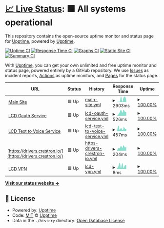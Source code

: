 # [📈 Live Status](https://upptime.github.io/upptime): <!--live status--> **🟩 All systems operational**

This repository contains the open-source uptime monitor and status page for [Upptime](https://upptime.js.org), powered by [Upptime](https://github.com/upptime/upptime).

[![Uptime CI](https://github.com/lightingcontrol/LCD_Uptime/workflows/Uptime%20CI/badge.svg)](https://github.com/lightingcontrol/LCD_Uptime/actions?query=workflow%3A%22Uptime+CI%22)
[![Response Time CI](https://github.com/lightingcontrol/LCD_Uptime/workflows/Response%20Time%20CI/badge.svg)](https://github.com/lightingcontrol/LCD_Uptime/actions?query=workflow%3A%22Response+Time+CI%22)
[![Graphs CI](https://github.com/lightingcontrol/LCD_Uptime/workflows/Graphs%20CI/badge.svg)](https://github.com/lightingcontrol/LCD_Uptime/actions?query=workflow%3A%22Graphs+CI%22)
[![Static Site CI](https://github.com/lightingcontrol/LCD_Uptime/workflows/Static%20Site%20CI/badge.svg)](https://github.com/lightingcontrol/LCD_Uptime/actions?query=workflow%3A%22Static+Site+CI%22)
[![Summary CI](https://github.com/lightingcontrol/LCD_Uptime/workflows/Summary%20CI/badge.svg)](https://github.com/lightingcontrol/LCD_Uptime/actions?query=workflow%3A%22Summary+CI%22)

With [Upptime](https://upptime.js.org), you can get your own unlimited and free uptime monitor and status page, powered entirely by a GitHub repository. We use [Issues](https://github.com/upptime/upptime/issues) as incident reports, [Actions](https://github.com/lightingcontrol/LCD_Uptime/actions) as uptime monitors, and [Pages](https://upptime.github.io/upptime) for the status page.

<!--start: status pages-->
<!-- This summary is generated by Upptime (https://github.com/upptime/upptime) -->
<!-- Do not edit this manually, your changes will be overwritten -->
<!-- prettier-ignore -->
| URL | Status | History | Response Time | Uptime |
| --- | ------ | ------- | ------------- | ------ |
| <img alt="" src="https://icons.duckduckgo.com/ip3/www.lightingcontrol.co.uk.ico" height="13"> [Main Site](https://www.lightingcontrol.co.uk) | 🟩 Up | [main-site.yml](https://github.com/LightingControl/LCD_Uptime/commits/HEAD/history/main-site.yml) | <details><summary><img alt="Response time graph" src="./graphs/main-site/response-time-week.png" height="20"> 2903ms</summary><br><a href="https://Lightingcontrol.github.io/LCD_Uptime/history/main-site"><img alt="Response time 937" src="https://img.shields.io/endpoint?url=https%3A%2F%2Fraw.githubusercontent.com%2FLightingControl%2FLCD_Uptime%2FHEAD%2Fapi%2Fmain-site%2Fresponse-time.json"></a><br><a href="https://Lightingcontrol.github.io/LCD_Uptime/history/main-site"><img alt="24-hour response time 1960" src="https://img.shields.io/endpoint?url=https%3A%2F%2Fraw.githubusercontent.com%2FLightingControl%2FLCD_Uptime%2FHEAD%2Fapi%2Fmain-site%2Fresponse-time-day.json"></a><br><a href="https://Lightingcontrol.github.io/LCD_Uptime/history/main-site"><img alt="7-day response time 2903" src="https://img.shields.io/endpoint?url=https%3A%2F%2Fraw.githubusercontent.com%2FLightingControl%2FLCD_Uptime%2FHEAD%2Fapi%2Fmain-site%2Fresponse-time-week.json"></a><br><a href="https://Lightingcontrol.github.io/LCD_Uptime/history/main-site"><img alt="30-day response time 1004" src="https://img.shields.io/endpoint?url=https%3A%2F%2Fraw.githubusercontent.com%2FLightingControl%2FLCD_Uptime%2FHEAD%2Fapi%2Fmain-site%2Fresponse-time-month.json"></a><br><a href="https://Lightingcontrol.github.io/LCD_Uptime/history/main-site"><img alt="1-year response time 937" src="https://img.shields.io/endpoint?url=https%3A%2F%2Fraw.githubusercontent.com%2FLightingControl%2FLCD_Uptime%2FHEAD%2Fapi%2Fmain-site%2Fresponse-time-year.json"></a></details> | <details><summary><a href="https://Lightingcontrol.github.io/LCD_Uptime/history/main-site">100.00%</a></summary><a href="https://Lightingcontrol.github.io/LCD_Uptime/history/main-site"><img alt="All-time uptime 100.00%" src="https://img.shields.io/endpoint?url=https%3A%2F%2Fraw.githubusercontent.com%2FLightingControl%2FLCD_Uptime%2FHEAD%2Fapi%2Fmain-site%2Fuptime.json"></a><br><a href="https://Lightingcontrol.github.io/LCD_Uptime/history/main-site"><img alt="24-hour uptime 100.00%" src="https://img.shields.io/endpoint?url=https%3A%2F%2Fraw.githubusercontent.com%2FLightingControl%2FLCD_Uptime%2FHEAD%2Fapi%2Fmain-site%2Fuptime-day.json"></a><br><a href="https://Lightingcontrol.github.io/LCD_Uptime/history/main-site"><img alt="7-day uptime 100.00%" src="https://img.shields.io/endpoint?url=https%3A%2F%2Fraw.githubusercontent.com%2FLightingControl%2FLCD_Uptime%2FHEAD%2Fapi%2Fmain-site%2Fuptime-week.json"></a><br><a href="https://Lightingcontrol.github.io/LCD_Uptime/history/main-site"><img alt="30-day uptime 100.00%" src="https://img.shields.io/endpoint?url=https%3A%2F%2Fraw.githubusercontent.com%2FLightingControl%2FLCD_Uptime%2FHEAD%2Fapi%2Fmain-site%2Fuptime-month.json"></a><br><a href="https://Lightingcontrol.github.io/LCD_Uptime/history/main-site"><img alt="1-year uptime 100.00%" src="https://img.shields.io/endpoint?url=https%3A%2F%2Fraw.githubusercontent.com%2FLightingControl%2FLCD_Uptime%2FHEAD%2Fapi%2Fmain-site%2Fuptime-year.json"></a></details>
| <img alt="" src="https://icons.duckduckgo.com/ip3/oauth.lightingcontrol.co.uk.ico" height="13"> [LCD Oauth Service](https://oauth.lightingcontrol.co.uk) | 🟩 Up | [lcd-oauth-service.yml](https://github.com/LightingControl/LCD_Uptime/commits/HEAD/history/lcd-oauth-service.yml) | <details><summary><img alt="Response time graph" src="./graphs/lcd-oauth-service/response-time-week.png" height="20"> 526ms</summary><br><a href="https://Lightingcontrol.github.io/LCD_Uptime/history/lcd-oauth-service"><img alt="Response time 494" src="https://img.shields.io/endpoint?url=https%3A%2F%2Fraw.githubusercontent.com%2FLightingControl%2FLCD_Uptime%2FHEAD%2Fapi%2Flcd-oauth-service%2Fresponse-time.json"></a><br><a href="https://Lightingcontrol.github.io/LCD_Uptime/history/lcd-oauth-service"><img alt="24-hour response time 774" src="https://img.shields.io/endpoint?url=https%3A%2F%2Fraw.githubusercontent.com%2FLightingControl%2FLCD_Uptime%2FHEAD%2Fapi%2Flcd-oauth-service%2Fresponse-time-day.json"></a><br><a href="https://Lightingcontrol.github.io/LCD_Uptime/history/lcd-oauth-service"><img alt="7-day response time 526" src="https://img.shields.io/endpoint?url=https%3A%2F%2Fraw.githubusercontent.com%2FLightingControl%2FLCD_Uptime%2FHEAD%2Fapi%2Flcd-oauth-service%2Fresponse-time-week.json"></a><br><a href="https://Lightingcontrol.github.io/LCD_Uptime/history/lcd-oauth-service"><img alt="30-day response time 500" src="https://img.shields.io/endpoint?url=https%3A%2F%2Fraw.githubusercontent.com%2FLightingControl%2FLCD_Uptime%2FHEAD%2Fapi%2Flcd-oauth-service%2Fresponse-time-month.json"></a><br><a href="https://Lightingcontrol.github.io/LCD_Uptime/history/lcd-oauth-service"><img alt="1-year response time 494" src="https://img.shields.io/endpoint?url=https%3A%2F%2Fraw.githubusercontent.com%2FLightingControl%2FLCD_Uptime%2FHEAD%2Fapi%2Flcd-oauth-service%2Fresponse-time-year.json"></a></details> | <details><summary><a href="https://Lightingcontrol.github.io/LCD_Uptime/history/lcd-oauth-service">100.00%</a></summary><a href="https://Lightingcontrol.github.io/LCD_Uptime/history/lcd-oauth-service"><img alt="All-time uptime 100.00%" src="https://img.shields.io/endpoint?url=https%3A%2F%2Fraw.githubusercontent.com%2FLightingControl%2FLCD_Uptime%2FHEAD%2Fapi%2Flcd-oauth-service%2Fuptime.json"></a><br><a href="https://Lightingcontrol.github.io/LCD_Uptime/history/lcd-oauth-service"><img alt="24-hour uptime 100.00%" src="https://img.shields.io/endpoint?url=https%3A%2F%2Fraw.githubusercontent.com%2FLightingControl%2FLCD_Uptime%2FHEAD%2Fapi%2Flcd-oauth-service%2Fuptime-day.json"></a><br><a href="https://Lightingcontrol.github.io/LCD_Uptime/history/lcd-oauth-service"><img alt="7-day uptime 100.00%" src="https://img.shields.io/endpoint?url=https%3A%2F%2Fraw.githubusercontent.com%2FLightingControl%2FLCD_Uptime%2FHEAD%2Fapi%2Flcd-oauth-service%2Fuptime-week.json"></a><br><a href="https://Lightingcontrol.github.io/LCD_Uptime/history/lcd-oauth-service"><img alt="30-day uptime 100.00%" src="https://img.shields.io/endpoint?url=https%3A%2F%2Fraw.githubusercontent.com%2FLightingControl%2FLCD_Uptime%2FHEAD%2Fapi%2Flcd-oauth-service%2Fuptime-month.json"></a><br><a href="https://Lightingcontrol.github.io/LCD_Uptime/history/lcd-oauth-service"><img alt="1-year uptime 100.00%" src="https://img.shields.io/endpoint?url=https%3A%2F%2Fraw.githubusercontent.com%2FLightingControl%2FLCD_Uptime%2FHEAD%2Fapi%2Flcd-oauth-service%2Fuptime-year.json"></a></details>
| <img alt="" src="https://icons.duckduckgo.com/ip3/chimes.lightingcontrol.co.uk.ico" height="13"> [LCD Text to Voice Service](https://chimes.lightingcontrol.co.uk) | 🟩 Up | [lcd-text-to-voice-service.yml](https://github.com/LightingControl/LCD_Uptime/commits/HEAD/history/lcd-text-to-voice-service.yml) | <details><summary><img alt="Response time graph" src="./graphs/lcd-text-to-voice-service/response-time-week.png" height="20"> 457ms</summary><br><a href="https://Lightingcontrol.github.io/LCD_Uptime/history/lcd-text-to-voice-service"><img alt="Response time 630" src="https://img.shields.io/endpoint?url=https%3A%2F%2Fraw.githubusercontent.com%2FLightingControl%2FLCD_Uptime%2FHEAD%2Fapi%2Flcd-text-to-voice-service%2Fresponse-time.json"></a><br><a href="https://Lightingcontrol.github.io/LCD_Uptime/history/lcd-text-to-voice-service"><img alt="24-hour response time 483" src="https://img.shields.io/endpoint?url=https%3A%2F%2Fraw.githubusercontent.com%2FLightingControl%2FLCD_Uptime%2FHEAD%2Fapi%2Flcd-text-to-voice-service%2Fresponse-time-day.json"></a><br><a href="https://Lightingcontrol.github.io/LCD_Uptime/history/lcd-text-to-voice-service"><img alt="7-day response time 457" src="https://img.shields.io/endpoint?url=https%3A%2F%2Fraw.githubusercontent.com%2FLightingControl%2FLCD_Uptime%2FHEAD%2Fapi%2Flcd-text-to-voice-service%2Fresponse-time-week.json"></a><br><a href="https://Lightingcontrol.github.io/LCD_Uptime/history/lcd-text-to-voice-service"><img alt="30-day response time 409" src="https://img.shields.io/endpoint?url=https%3A%2F%2Fraw.githubusercontent.com%2FLightingControl%2FLCD_Uptime%2FHEAD%2Fapi%2Flcd-text-to-voice-service%2Fresponse-time-month.json"></a><br><a href="https://Lightingcontrol.github.io/LCD_Uptime/history/lcd-text-to-voice-service"><img alt="1-year response time 630" src="https://img.shields.io/endpoint?url=https%3A%2F%2Fraw.githubusercontent.com%2FLightingControl%2FLCD_Uptime%2FHEAD%2Fapi%2Flcd-text-to-voice-service%2Fresponse-time-year.json"></a></details> | <details><summary><a href="https://Lightingcontrol.github.io/LCD_Uptime/history/lcd-text-to-voice-service">100.00%</a></summary><a href="https://Lightingcontrol.github.io/LCD_Uptime/history/lcd-text-to-voice-service"><img alt="All-time uptime 100.00%" src="https://img.shields.io/endpoint?url=https%3A%2F%2Fraw.githubusercontent.com%2FLightingControl%2FLCD_Uptime%2FHEAD%2Fapi%2Flcd-text-to-voice-service%2Fuptime.json"></a><br><a href="https://Lightingcontrol.github.io/LCD_Uptime/history/lcd-text-to-voice-service"><img alt="24-hour uptime 100.00%" src="https://img.shields.io/endpoint?url=https%3A%2F%2Fraw.githubusercontent.com%2FLightingControl%2FLCD_Uptime%2FHEAD%2Fapi%2Flcd-text-to-voice-service%2Fuptime-day.json"></a><br><a href="https://Lightingcontrol.github.io/LCD_Uptime/history/lcd-text-to-voice-service"><img alt="7-day uptime 100.00%" src="https://img.shields.io/endpoint?url=https%3A%2F%2Fraw.githubusercontent.com%2FLightingControl%2FLCD_Uptime%2FHEAD%2Fapi%2Flcd-text-to-voice-service%2Fuptime-week.json"></a><br><a href="https://Lightingcontrol.github.io/LCD_Uptime/history/lcd-text-to-voice-service"><img alt="30-day uptime 100.00%" src="https://img.shields.io/endpoint?url=https%3A%2F%2Fraw.githubusercontent.com%2FLightingControl%2FLCD_Uptime%2FHEAD%2Fapi%2Flcd-text-to-voice-service%2Fuptime-month.json"></a><br><a href="https://Lightingcontrol.github.io/LCD_Uptime/history/lcd-text-to-voice-service"><img alt="1-year uptime 100.00%" src="https://img.shields.io/endpoint?url=https%3A%2F%2Fraw.githubusercontent.com%2FLightingControl%2FLCD_Uptime%2FHEAD%2Fapi%2Flcd-text-to-voice-service%2Fuptime-year.json"></a></details>
| <img alt="" src="https://icons.duckduckgo.com/ip3/drivers.crestron.io.ico" height="13"> [https://drivers.crestron.io/](https://drivers.crestron.io/) | 🟩 Up | [https-drivers-crestron-io.yml](https://github.com/LightingControl/LCD_Uptime/commits/HEAD/history/https-drivers-crestron-io.yml) | <details><summary><img alt="Response time graph" src="./graphs/https-drivers-crestron-io/response-time-week.png" height="20"> 204ms</summary><br><a href="https://Lightingcontrol.github.io/LCD_Uptime/history/https-drivers-crestron-io"><img alt="Response time 155" src="https://img.shields.io/endpoint?url=https%3A%2F%2Fraw.githubusercontent.com%2FLightingControl%2FLCD_Uptime%2FHEAD%2Fapi%2Fhttps-drivers-crestron-io%2Fresponse-time.json"></a><br><a href="https://Lightingcontrol.github.io/LCD_Uptime/history/https-drivers-crestron-io"><img alt="24-hour response time 235" src="https://img.shields.io/endpoint?url=https%3A%2F%2Fraw.githubusercontent.com%2FLightingControl%2FLCD_Uptime%2FHEAD%2Fapi%2Fhttps-drivers-crestron-io%2Fresponse-time-day.json"></a><br><a href="https://Lightingcontrol.github.io/LCD_Uptime/history/https-drivers-crestron-io"><img alt="7-day response time 204" src="https://img.shields.io/endpoint?url=https%3A%2F%2Fraw.githubusercontent.com%2FLightingControl%2FLCD_Uptime%2FHEAD%2Fapi%2Fhttps-drivers-crestron-io%2Fresponse-time-week.json"></a><br><a href="https://Lightingcontrol.github.io/LCD_Uptime/history/https-drivers-crestron-io"><img alt="30-day response time 133" src="https://img.shields.io/endpoint?url=https%3A%2F%2Fraw.githubusercontent.com%2FLightingControl%2FLCD_Uptime%2FHEAD%2Fapi%2Fhttps-drivers-crestron-io%2Fresponse-time-month.json"></a><br><a href="https://Lightingcontrol.github.io/LCD_Uptime/history/https-drivers-crestron-io"><img alt="1-year response time 155" src="https://img.shields.io/endpoint?url=https%3A%2F%2Fraw.githubusercontent.com%2FLightingControl%2FLCD_Uptime%2FHEAD%2Fapi%2Fhttps-drivers-crestron-io%2Fresponse-time-year.json"></a></details> | <details><summary><a href="https://Lightingcontrol.github.io/LCD_Uptime/history/https-drivers-crestron-io">100.00%</a></summary><a href="https://Lightingcontrol.github.io/LCD_Uptime/history/https-drivers-crestron-io"><img alt="All-time uptime 100.00%" src="https://img.shields.io/endpoint?url=https%3A%2F%2Fraw.githubusercontent.com%2FLightingControl%2FLCD_Uptime%2FHEAD%2Fapi%2Fhttps-drivers-crestron-io%2Fuptime.json"></a><br><a href="https://Lightingcontrol.github.io/LCD_Uptime/history/https-drivers-crestron-io"><img alt="24-hour uptime 100.00%" src="https://img.shields.io/endpoint?url=https%3A%2F%2Fraw.githubusercontent.com%2FLightingControl%2FLCD_Uptime%2FHEAD%2Fapi%2Fhttps-drivers-crestron-io%2Fuptime-day.json"></a><br><a href="https://Lightingcontrol.github.io/LCD_Uptime/history/https-drivers-crestron-io"><img alt="7-day uptime 100.00%" src="https://img.shields.io/endpoint?url=https%3A%2F%2Fraw.githubusercontent.com%2FLightingControl%2FLCD_Uptime%2FHEAD%2Fapi%2Fhttps-drivers-crestron-io%2Fuptime-week.json"></a><br><a href="https://Lightingcontrol.github.io/LCD_Uptime/history/https-drivers-crestron-io"><img alt="30-day uptime 100.00%" src="https://img.shields.io/endpoint?url=https%3A%2F%2Fraw.githubusercontent.com%2FLightingControl%2FLCD_Uptime%2FHEAD%2Fapi%2Fhttps-drivers-crestron-io%2Fuptime-month.json"></a><br><a href="https://Lightingcontrol.github.io/LCD_Uptime/history/https-drivers-crestron-io"><img alt="1-year uptime 100.00%" src="https://img.shields.io/endpoint?url=https%3A%2F%2Fraw.githubusercontent.com%2FLightingControl%2FLCD_Uptime%2FHEAD%2Fapi%2Fhttps-drivers-crestron-io%2Fuptime-year.json"></a></details>
| <img alt="" src="https://icons.duckduckgo.com/ip3/null.ico" height="13"> [LCD VPN](8.8.4.4) | 🟩 Up | [lcd-vpn.yml](https://github.com/LightingControl/LCD_Uptime/commits/HEAD/history/lcd-vpn.yml) | <details><summary><img alt="Response time graph" src="./graphs/lcd-vpn/response-time-week.png" height="20"> 8ms</summary><br><a href="https://Lightingcontrol.github.io/LCD_Uptime/history/lcd-vpn"><img alt="Response time 5" src="https://img.shields.io/endpoint?url=https%3A%2F%2Fraw.githubusercontent.com%2FLightingControl%2FLCD_Uptime%2FHEAD%2Fapi%2Flcd-vpn%2Fresponse-time.json"></a><br><a href="https://Lightingcontrol.github.io/LCD_Uptime/history/lcd-vpn"><img alt="24-hour response time 8" src="https://img.shields.io/endpoint?url=https%3A%2F%2Fraw.githubusercontent.com%2FLightingControl%2FLCD_Uptime%2FHEAD%2Fapi%2Flcd-vpn%2Fresponse-time-day.json"></a><br><a href="https://Lightingcontrol.github.io/LCD_Uptime/history/lcd-vpn"><img alt="7-day response time 8" src="https://img.shields.io/endpoint?url=https%3A%2F%2Fraw.githubusercontent.com%2FLightingControl%2FLCD_Uptime%2FHEAD%2Fapi%2Flcd-vpn%2Fresponse-time-week.json"></a><br><a href="https://Lightingcontrol.github.io/LCD_Uptime/history/lcd-vpn"><img alt="30-day response time 5" src="https://img.shields.io/endpoint?url=https%3A%2F%2Fraw.githubusercontent.com%2FLightingControl%2FLCD_Uptime%2FHEAD%2Fapi%2Flcd-vpn%2Fresponse-time-month.json"></a><br><a href="https://Lightingcontrol.github.io/LCD_Uptime/history/lcd-vpn"><img alt="1-year response time 5" src="https://img.shields.io/endpoint?url=https%3A%2F%2Fraw.githubusercontent.com%2FLightingControl%2FLCD_Uptime%2FHEAD%2Fapi%2Flcd-vpn%2Fresponse-time-year.json"></a></details> | <details><summary><a href="https://Lightingcontrol.github.io/LCD_Uptime/history/lcd-vpn">100.00%</a></summary><a href="https://Lightingcontrol.github.io/LCD_Uptime/history/lcd-vpn"><img alt="All-time uptime 100.00%" src="https://img.shields.io/endpoint?url=https%3A%2F%2Fraw.githubusercontent.com%2FLightingControl%2FLCD_Uptime%2FHEAD%2Fapi%2Flcd-vpn%2Fuptime.json"></a><br><a href="https://Lightingcontrol.github.io/LCD_Uptime/history/lcd-vpn"><img alt="24-hour uptime 100.00%" src="https://img.shields.io/endpoint?url=https%3A%2F%2Fraw.githubusercontent.com%2FLightingControl%2FLCD_Uptime%2FHEAD%2Fapi%2Flcd-vpn%2Fuptime-day.json"></a><br><a href="https://Lightingcontrol.github.io/LCD_Uptime/history/lcd-vpn"><img alt="7-day uptime 100.00%" src="https://img.shields.io/endpoint?url=https%3A%2F%2Fraw.githubusercontent.com%2FLightingControl%2FLCD_Uptime%2FHEAD%2Fapi%2Flcd-vpn%2Fuptime-week.json"></a><br><a href="https://Lightingcontrol.github.io/LCD_Uptime/history/lcd-vpn"><img alt="30-day uptime 100.00%" src="https://img.shields.io/endpoint?url=https%3A%2F%2Fraw.githubusercontent.com%2FLightingControl%2FLCD_Uptime%2FHEAD%2Fapi%2Flcd-vpn%2Fuptime-month.json"></a><br><a href="https://Lightingcontrol.github.io/LCD_Uptime/history/lcd-vpn"><img alt="1-year uptime 100.00%" src="https://img.shields.io/endpoint?url=https%3A%2F%2Fraw.githubusercontent.com%2FLightingControl%2FLCD_Uptime%2FHEAD%2Fapi%2Flcd-vpn%2Fuptime-year.json"></a></details>

<!--end: status pages-->

[**Visit our status website →**](https://lightingcontrol.github.io/LCD_Uptime)

## 📄 License

- Powered by: [Upptime](https://github.com/upptime/upptime)
- Code: [MIT](./LICENSE) © [Upptime](https://upptime.js.org)
- Data in the `./history` directory: [Open Database License](https://opendatacommons.org/licenses/odbl/1-0/)
